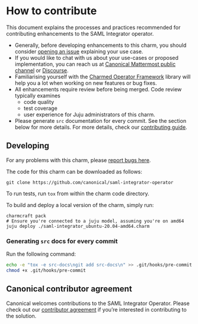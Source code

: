 # How to contribute

This document explains the processes and practices recommended for contributing enhancements to the SAML Integrator operator.

* Generally, before developing enhancements to this charm, you should consider [opening an issue](https://github.com/canonical/saml-integrator-operator/issues) explaining your use case.
* If you would like to chat with us about your use-cases or proposed implementation, you can reach us at [Canonical Mattermost public channel](https://chat.charmhub.io/charmhub/channels/charm-dev) or [Discourse](https://discourse.charmhub.io/).
* Familiarising yourself with the [Charmed Operator Framework](https://juju.is/docs/sdk) library will help you a lot when working on new features or bug fixes.
* All enhancements require review before being merged. Code review typically examines
  * code quality
  * test coverage
  * user experience for Juju administrators of this charm.
* Please generate `src` documentation for every commit. See the section below for more details.
For more details, check our [contributing guide](https://github.com/canonical/is-charms-contributing-guide/blob/main/CONTRIBUTING.md).

## Developing

For any problems with this charm, please [report bugs here](https://github.com/canonical/saml-integrator-operator/issues).

The code for this charm can be downloaded as follows:

```
git clone https://github.com/canonical/saml-integrator-operator
```

To run tests, run `tox` from within the charm code directory.

To build and deploy a local version of the charm, simply run:

```
charmcraft pack
# Ensure you're connected to a juju model, assuming you're on amd64
juju deploy ./saml-integrator_ubuntu-20.04-amd64.charm
```

### Generating `src` docs for every commit

Run the following command:

```bash
echo -e "tox -e src-docs\ngit add src-docs\n" >> .git/hooks/pre-commit
chmod +x .git/hooks/pre-commit
```

## Canonical contributor agreement

Canonical welcomes contributions to the SAML Integrator Operator. Please check out our [contributor agreement](https://ubuntu.com/legal/contributors) if you’re interested in contributing to the solution.